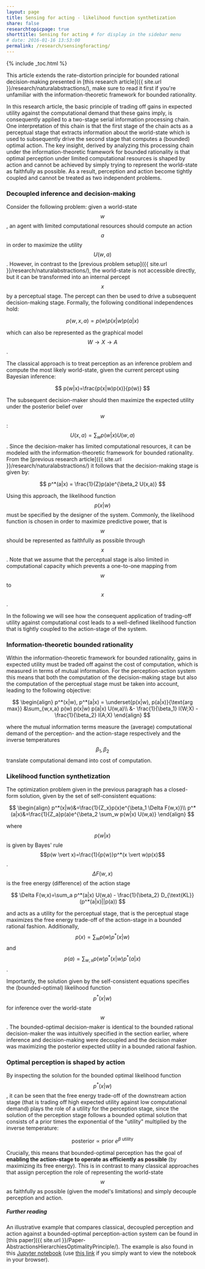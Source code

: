 ```yaml
---
layout: page
title: Sensing for acting - likelihood function synthetization
share: false
researchtopicpage: true
shorttitle: Sensing for acting # for display in the sidebar menu
# date: 2016-01-16 13:53:00
permalink: /research/sensingforacting/
---
```


{% include _toc.html %}


This article extends the rate-distortion principle for bounded rational decision-making presented in [this research article]({{ site.url }}/research/naturalabstractions/), make sure to read it first if you're unfamiliar with the information-theoretic framework for bounded rationality.

In this research article, the basic principle of trading off gains in expected utility against the computational demand that these gains imply, is consequently applied to a two-stage serial information processing chain. One interpretation of this chain is that the first stage of the chain acts as a perceptual stage that extracts information about the world-state which is used to subsequently drive the second stage that computes a (bounded) optimal action. The key insight, derived by analyzing this processing chain under the information-theoretic framework for bounded rationality is that optimal perception under limited computational resources is shaped by action and cannot be achieved by simply trying to represent the world-state as faithfully as possible. As a result, perception and action become tightly coupled and cannot be treated as two independent problems.

### Decoupled inference and decision-making
Consider the following problem: given a world-state $$w$$, an agent with limited computational resources should compute an action $$a$$ in order to maximize the utility $$U(w,a)$$. However, in contrast to the [previous problem setup]({{ site.url }}/research/naturalabstractions/), the world-state is not accessible directly, but it can be transformed into an internal percept $$x$$ by a perceptual stage. The percept can then be used to drive a subsequent decision-making stage. Formally, the following conditional independences hold:


$$
p(w,x,a)=p(w)p(x|w)p(a|x)
$$

which can also be represented as the graphical model $$W \rightarrow X \rightarrow A$$.

The classical approach is to treat perception as an inference problem and compute the most likely world-state, given the current percept using Bayesian inference:

$$
p(w|x)=\frac{p(x|w)p(x)}{p(w)}
$$

The subsequent decision-maker should then maximize the expected utility under the posterior belief over $$w$$: $$U(x,a) = \sum_w p(w \vert x) U(w,a)$$. Since the decision-maker has limited computational resources, it can be modeled with the information-theoretic framework for bounded rationality. From the [previous research article]({{ site.url }}/research/naturalabstractions/) it follows that the decision-making stage is given by:

$$
p^*(a|x) = \frac{1}{Z}p(a)e^{\beta_2 U(x,a)}
$$

Using this approach, the likelihood function $$p(x\vert w)$$ must be specified by the designer of the system. Commonly, the likelihood function is chosen in order to maximize predictive power, that is $$w$$ should be represented as faithfully as possible through $$x$$. Note that we assume that the perceptual stage is also limited in computational capacity which prevents a one-to-one mapping from $$w$$ to $$x$$.

In the following we will see how the consequent application of trading-off utility against computational cost leads to a well-defined likelihood function that is tightly coupled to the action-stage of the system.

### Information-theoretic bounded rationality
Within the information-theoretic framework for bounded rationality, gains in expected utility must be traded off against the cost of computation, which is measured in terms of mutual information. For the perception-action system this means that both the computation of the decision-making stage but also the computation of the perceptual stage must be taken into account, leading to the following objective:

$$
\begin{align}
p^*(x|w), p^*(a|x) = \underset{p(x|w), p(a|x)}{\text{arg max}} &\sum_{w,x,a} p(w) p(x|w) p(a|x) U(w,a)\\
 &- \frac{1}{\beta_1} I(W;X) - \frac{1}{\beta_2} I(A;X)
\end{align}
$$

where the mutual information terms measure the (average) computational demand of the perception- and the action-stage respectively and the inverse temperatures $$\beta_1, \beta_2$$ translate computational demand into cost of computation.


### Likelihood function synthetization
The optimization problem given in the previous paragraph has a closed-form solution, given by the set of self-consistent equations:

$$
\begin{align}
p^*(x|w)&=\frac{1}{Z_x}p(x)e^{\beta_1 \Delta F(w,x)}\\
p^*(a|x)&=\frac{1}{Z_a}p(a)e^{\beta_2 \sum_w p(w|x) U(w,a)}
\end{align}
$$

where $$p(w \vert x)$$ is given by Bayes' rule $$p(w \vert x)=\frac{1}{p(w)}p^*(x \vert w)p(x)$$.  
$$\Delta F(w,x)$$ is the free energy (difference) of the action stage

$$
\Delta F(w,x)=\sum_a p^*(a|x) U(w,a) - \frac{1}{\beta_2} D_{\text{KL}}(p^*(a|x)||p(a))
$$

and acts as a utility for the perceptual stage, that is the perceptual stage maximizes the free energy trade-off of the action-stage in a bounded rational fashion. Additionally, $$p(x)=\sum_w p(w)p^*(x \vert w)$$ and $$p(a)=\sum_{w,x} p(w)p^*(x \vert w)p^*(a \vert x)$$.


Importantly, the solution given by the self-consistent equations specifies the (bounded-optimal) likelihood function $$p^*(x \vert w)$$ for inference over the world-state $$w$$. The bounded-optimal decision-maker is identical to the bounded rational decision-maker the was intuitively specified in the section earlier, where inference and decision-making were decoupled and the decision maker was maximizing the posterior expected utility in a bounded rational fashion.


### Optimal perception is shaped by action
By inspecting the solution for the bounded optimal likelihood function $$p^*(x \vert w)$$, it can be seen that the free energy trade-off of the downstream action stage (that is trading off high expected utility against low computational demand) plays the role of a utility for the perception stage, since the solution of the perception stage follows a bounded optimal solution that consists of a prior times the exponential of the "utility" multiplied by the inverse temperature:

$$
\text{posterior}\propto \text{prior}~e^{\beta~\text{utility}}
$$

Crucially, this means that bounded-optimal perception has the goal of **enabling the action-stage to operate as efficiently as possible** (by maximizing its free energy). This is in contrast to many classical approaches that assign perception the role of representing the world-state $$w$$ as faithfully as possible (given the model's limitations) and simply decouple perception and action. 



##### Further reading
An illustrative example that compares classical, decoupled perception and action against a bounded-optimal perception-action system can be found in [this paper]({{ site.url }}/Paper-AbstractionsHierarchiesOptimalityPrinciple/). The example is also found in this [Jupyter notebook](https://github.com/tgenewein/BoundedRationalityAbstractionAndHierarchicalDecisionMaking/blob/master/NotebooksAndCode/3-SerialHierarchy.ipynb) (use [this link](http://nbviewer.jupyter.org/github/tgenewein/BoundedRationalityAbstractionAndHierarchicalDecisionMaking/blob/master/NotebooksAndCode/3-SerialHierarchy.ipynb) if you simply want to view the notebook in your browser).   

